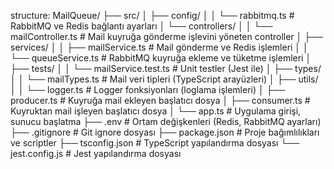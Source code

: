 structure:
MailQueue/
├── src/
│ ├── config/
│ │ └── rabbitmq.ts # RabbitMQ ve Redis bağlantı ayarları
│ └── controllers/
│ │ └── mailController.ts # Mail kuyruğa gönderme işlevini yöneten controller
│ ├── services/
│ │ ├── mailService.ts # Mail gönderme ve Redis işlemleri
│ │ └── queueService.ts # RabbitMQ kuyruğa ekleme ve tüketme işlemleri
│ ├── tests/
│ │ └── mailService.test.ts # Unit testler (Jest ile)
│ ├── types/
│ │ └── mailTypes.ts # Mail veri tipleri (TypeScript arayüzleri)
│ ├── utils/
│ │ └── logger.ts # Logger fonksiyonları (loglama işlemleri)
│ ├── producer.ts # Kuyruğa mail ekleyen başlatıcı dosya
│ ├── consumer.ts # Kuyruktan mail işleyen başlatıcı dosya
│ └── app.ts # Uygulama girişi, sunucu başlatma
├── .env # Ortam değişkenleri (Redis, RabbitMQ ayarları)
├── .gitignore # Git ignore dosyası
├── package.json # Proje bağımlılıkları ve scriptler
├── tsconfig.json # TypeScript yapılandırma dosyası
└── jest.config.js # Jest yapılandırma dosyası
